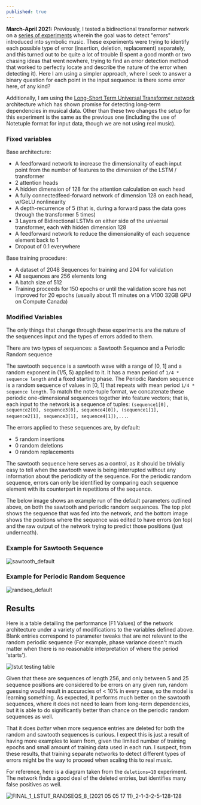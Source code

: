 ```yaml
---
published: true
---
```

**March-April 2021:** Previously, I tested a bidirectional transformer network on a [series of experiments](https://timothydereuse.github.io/predicting-error-alignments-on-polyphonic-popular-music/) wherein the goal was to detect "errors" introduced into symbolic music. These experiments were trying to identify each possible type of error (insertion, deletion, replacement) separately, and this turned out to be quite a lot of trouble (I spent a good month or two chasing ideas that went nowhere, trying to find an error detection method that worked to perfectly locate and describe the nature of the error when detecting it). Here I am using a simpler approach, where I seek to answer a binary question for each point in the input sequence: is there some error here, of any kind?

Additionally, I am using the [Long-Short Term Universal Transformer network](https://boblsturm.github.io/aimusic2020/papers/CSMC__MuMe_2020_paper_46.pdf) architecture which has shown promise for detecting long-term dependencies in musical data. Other than these two changes the setup for this experiment is the same as the previous one (including the use of Notetuple format for input data, though we are not using real music).

### Fixed variables

Base architecture:

- A feedforward network to increase the dimensionality of each input point from the number of features to the dimension of the LSTM / transformer
- 2 attention heads
- A hidden dimension of 128 for the attention calculation on each head 
- A fully connectedfeed-forward network of dimension 128 on each head, w/GeLU nonlinearity
- A depth-recurrence of 5 (that is, during a forward pass the data goes through the transformer 5 times)
- 3 Layers of Bidirectional LSTMs on either side of the universal transformer, each with hidden dimension 128
- A feedforward network to reduce the dimensionality of each sequence element back to 1
- Dropout of 0.1 everywhere

Base training procedure:

- A dataset of 2048 Sequences for training and 204 for validation
- All sequences are 256 elements long
- A batch size of 512
- Training proceeds for 150 epochs or until the validation score has not improved for 20 epochs (usually about 11 minutes on a V100 32GB GPU on Compute Canada)

### Modified Variables

The only things that change through these experiments are the nature of the sequences input and the types of errors added to them.

There are two types of sequences: a Sawtooth Sequence and a Periodic Random sequence

The sawtooth sequence is a sawtooth wave with a range of [0, 1] and a random exponent in (1/5, 5) applied to it. It has a mean period of `1/4 * sequence length` and a fixed starting phase. The Periodic Random sequence is a random sequence of values in [0, 1] that repeats with mean period `1/4 * sequence length`. To match the note-tuple format, we concatenate these periodic one-dimensional sequences together into feature vectors; that is, each input to the network is a sequence of tuples: `(sequence1[0], sequence2[0], sequence3[0], sequence4[0]), (sequence1[1], sequence2[1], sequence3[1], sequence4[1]),...`.

The errors applied to these sequences are, by default:

- 5 random insertions
- 0 random deletions
- 0 random replacements

The sawtooth sequence here serves as a control, as it should be trivially easy to tell when the sawtooth wave is being interrupted without any information about the periodicity of the sequence. For the periodic random sequence, errors can only be identified by comparing each sequence element with its counterpart in repetitions of the sequence.

The below image shows an example run of the default parameters outlined above, on both the sawtooth and periodic random sequences. The top plot shows the sequence that was fed into the network, and the bottom image shows the positions where the sequence was edited to have errors (on top) and the raw output of the network trying to predict those positions (just underneath).

### Example for Sawtooth Sequence

![sawtooth_default](https://raw.githubusercontent.com/timothydereuse/timothydereuse.github.io/master/_posts/FINAL_2_LSTUT_ODDSEQS_0_(2021.04.28.22.39)_4-1-3-2-5-128-128.png)

### Example for Periodic Random Sequence

![randseq_default](https://raw.githubusercontent.com/timothydereuse/timothydereuse.github.io/master/_posts/FINAL_2_LSTUT_RANDSEQS_0_(2021.05.05.15.45)_2-1-3-2-5-128-128.png)

## Results

Here is a table detailing the performance (F1 Values) of the network architecture under a variety of modifications to the variables defined above. Blank entries correspond to parameter tweaks that are not relevant to the random periodic sequence (For example, phase variance doesn't much matter when there is no reasonable interpretation of where the period 'starts').

![lstut testing table](https://raw.githubusercontent.com/timothydereuse/timothydereuse.github.io/master/_posts/results_table_lstut_testing.png)

Given that these are sequences of length 256, and only between 5 and 25 sequence positions are considered to be errors on any given run, random guessing would result in accuracies of < 10% in every case, so the model is learning something. As expected, it performs much better on the sawtooth sequences, where it does not need to learn from long-term dependencies, but it is able to do significantly better than chance on the periodic random sequences as well.

That it does _better_ when more sequence entries are deleted for both the random and sawtooth sequences is curious. I expect this is just a result of having more examples to learn from, given the limited number of training epochs and small amount of training data used in each run. I suspect, from these results, that training separate networks to detect different types of errors might be the way to proceed when scaling this to real music. 

For reference, here is a diagram taken from the `deletions=10` experiment. The network finds a good deal of the deleted entries, but identifies many false positives as well.

![FINAL_1_LSTUT_RANDSEQS_8_(2021 05 05 17 11)_2-1-3-2-5-128-128](https://user-images.githubusercontent.com/28409383/117740893-640f4100-b1cf-11eb-8781-e78b2e73eb25.png)
